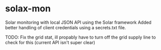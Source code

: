 # solax-mon
Solar monitoring with local JSON API using the Solar framework
Added better handling of client credentials using a secrets.txt file.

TODO:
Fix the grid stat, ill propably have to turn off the grid supply line to check for this (current API isn't super clear)